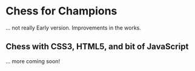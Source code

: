 # Chess for Champions
... not really
Early version. Improvements in the works.

## Chess with CSS3, HTML5, and bit of JavaScript
... more coming soon!
